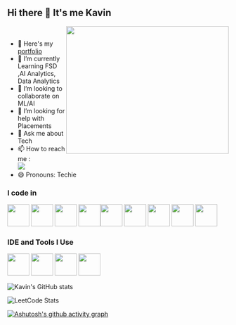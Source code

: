 
## Hi there 👋 It's me Kavin

<img align="right" width="370" height="290" src="https://i.pinimg.com/originals/47/f0/34/47f0342cec72b800463bf003eac1257e.gif"><br>
 - 🔭 Here's my [portfolio]()                                                 
 - 🌱 I’m currently Learning FSD ,AI Analytics, Data Analytics
 - 👯 I’m looking to collaborate on ML/AI
 - 🤔 I’m looking for help with Placements
 - 💬 Ask me about Tech
 - 📫 How to reach me :
<br /> [<img src="https://img.shields.io/badge/LinkedIn-0077B5?style=for-the-badge&logo=linkedin&logoColor=white" />](www.linkedin.com/in/kavin023)
- 😄 Pronouns: Techie

### I code in
<img height="50" width="50" src="https://img.icons8.com/color/48/000000/python.png" />  <img height="50" width="50" src="https://img.icons8.com/color/48/000000/html-5.png" /> <img height="50" width="50" src="https://img.icons8.com/color/48/000000/css3.png" /> 
<img height="50" width="50" src="https://img.icons8.com/color/48/000000/javascript.png"/><img height="50" width="50" src="https://img.icons8.com/color/48/000000/tensorflow.png"/> <img height="50" width="50" src="https://img.icons8.com/color/48/000000/react-native.png"/>  <img height="50" width="50" src="https://img.icons8.com/color/48/000000/mysql-logo.png"/> <img height="50" width="50" src="https://img.icons8.com/color/48/000000/mongodb.png"/> <img height="50" width="50" src="https://img.icons8.com/color/48/000000/nodejs.png"/>
### IDE and Tools I Use
<img height="50" width="50" src="https://img.icons8.com/color/48/000000/visual-studio-code-2019.png"/>  <img height="50" width="50" src="https://img.icons8.com/color/50/000000/git.png"/> <img height="50" width="50" src="https://img.icons8.com/dusk/64/000000/anaconda.png"/>  <img height="50" width="50" src="https://img.icons8.com/color/48/000000/figma--v1.png"/>
 

![Kavin's GitHub stats](https://github-readme-stats.vercel.app/api?username=Kavin-RR&theme=dark&show_icons=true&&hide=issues,contribs)

![LeetCode Stats](https://leetcard.jacoblin.cool/Kavin_R_R?theme=dark&font=Marcellus&ext=contest)

[![Ashutosh's github activity graph](https://github-readme-activity-graph.vercel.app/graph?username=Kavin-RR&bg_color=000000&color=ffffff&line=39f946&point=ffffff&area=true&hide_border=true)](https://github.com/ashutosh00710/github-readme-activity-graph)
